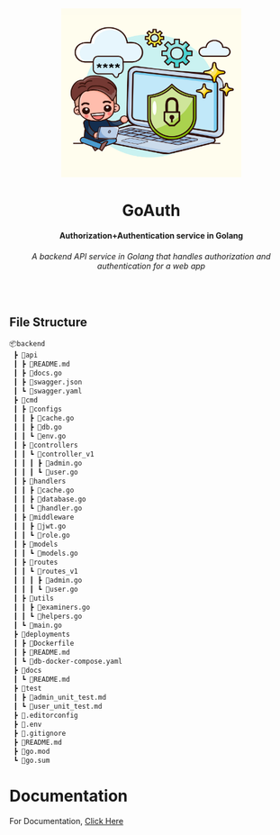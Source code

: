 <div align="center">
  <img src="/media/goauth.png" alt="GoAuth Logo" width="320" height="300">
  <h1>GoAuth</h1>
  <strong>Authorization+Authentication service in Golang</strong>
  <h6>A backend API service in Golang that handles authorization and authentication for a web app</h6>
</div>
<br>

## File Structure

```
📦backend
 ┣ 📂api
 ┃ ┣ 📜README.md
 ┃ ┣ 📜docs.go
 ┃ ┣ 📜swagger.json
 ┃ ┗ 📜swagger.yaml
 ┣ 📂cmd
 ┃ ┣ 📂configs
 ┃ ┃ ┣ 📜cache.go
 ┃ ┃ ┣ 📜db.go
 ┃ ┃ ┗ 📜env.go
 ┃ ┣ 📂controllers
 ┃ ┃ ┗ 📂controller_v1
 ┃ ┃ ┃ ┣ 📜admin.go
 ┃ ┃ ┃ ┗ 📜user.go
 ┃ ┣ 📂handlers
 ┃ ┃ ┣ 📜cache.go
 ┃ ┃ ┣ 📜database.go
 ┃ ┃ ┗ 📜handler.go
 ┃ ┣ 📂middleware
 ┃ ┃ ┣ 📜jwt.go
 ┃ ┃ ┗ 📜role.go
 ┃ ┣ 📂models
 ┃ ┃ ┗ 📜models.go
 ┃ ┣ 📂routes
 ┃ ┃ ┗ 📂routes_v1
 ┃ ┃ ┃ ┣ 📜admin.go
 ┃ ┃ ┃ ┗ 📜user.go
 ┃ ┣ 📂utils
 ┃ ┃ ┣ 📜examiners.go
 ┃ ┃ ┗ 📜helpers.go
 ┃ ┗ 📜main.go
 ┣ 📂deployments
 ┃ ┣ 📜Dockerfile
 ┃ ┣ 📜README.md
 ┃ ┗ 📜db-docker-compose.yaml
 ┣ 📂docs
 ┃ ┗ 📜README.md
 ┣ 📂test
 ┃ ┣ 📜admin_unit_test.md
 ┃ ┗ 📜user_unit_test.md
 ┣ 📜.editorconfig
 ┣ 📜.env
 ┣ 📜.gitignore
 ┣ 📜README.md
 ┣ 📜go.mod
 ┗ 📜go.sum
```

# Documentation

For Documentation, [Click Here](https://github.com/HousewareHQ/houseware---backend-engineering-octernship-ShikharY10/tree/main/backend/docs)

